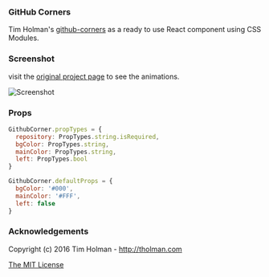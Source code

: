 ### GitHub Corners

Tim Holman's [github-corners](https://github.com/tholman/github-corners) as a ready to use React component using CSS Modules.

### Screenshot
visit the [original project page](http://tholman.com/github-corners) to see the animations.

![Screenshot](https://i.imgur.com/703iLiS.png)

### Props
```js
GithubCorner.propTypes = {
  repository: PropTypes.string.isRequired,
  bgColor: PropTypes.string,
  mainColor: PropTypes.string,
  left: PropTypes.bool
}

GithubCorner.defaultProps = {
  bgColor: '#000',
  mainColor: '#FFF',
  left: false
}
```


### Acknowledgements
Copyright (c) 2016 Tim Holman - http://tholman.com

[The MIT License](https://github.com/tholman/github-corners/blob/master/license.md)
